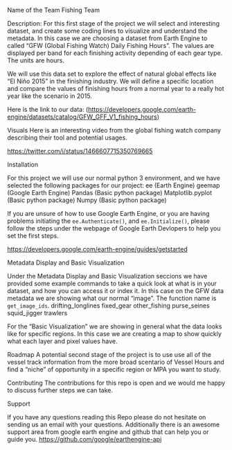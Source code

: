 Name of the Team
Fishing Team

Description:
For this first stage of the project we will select and interesting dataset, and create some coding lines to visualize and understand the metadata. In this case we are choosing a dataset from Earth Engine to called “GFW (Global Fishing Watch) Daily Fishing Hours”. The values are displayed per band for each finishing activity depending of each gear type. The units are hours. 

We will use this data set to explore the effect of natural global effects like “El Niño 2015” in the finishing industry. We will define a specific location and compare the values of finishing hours from a normal year to a really hot year like the scenario in 2015. 

Here is the link to our data:
(https://developers.google.com/earth-engine/datasets/catalog/GFW_GFF_V1_fishing_hours)

Visuals
Here is an interesting video from the global fishing watch company describing their tool and potential usages. 

https://twitter.com/i/status/1466607715350769665


Installation

For this project we will use our normal python 3 environment, and we have selected the following packages for our project:
ee (Earth Engine)
geemap (Google Earth Engine)
Pandas (Basic python package)
Matplotlib.pyplot (Basic python package)
Numpy (Basic python package)

If you are unsure of how to use Google Earth Engine, or you are having problems initiating the `ee.Authenticate()`, and `ee.Initialize()`, please follow the steps under the webpage of Google Earth Devlopers to help you set the first steps.

https://developers.google.com/earth-engine/guides/getstarted

Metadata Display and Basic Visualization
 
Under the Metadata Display and Basic Visualization seccions we have provided some example commands to take a quick look at what is in your dataset, and how you can access it or index it.
In this case on the GFW data metadata  we are showing what our normal “image”. The function name is `get_image_ids`.
drifting_longlines
fixed_gear
other_fishing
purse_seines
squid_jigger
trawlers
 
For the “Basic Visualization” we are showing in general what the data looks like for specific regions. In this case we are creating a map to show quickly what each layer and pixel values have. 


Roadmap
A potential second stage of the project is to use use all of the vessel track information from the more broad scentario of Vessel Hours and find a “niche” of opportunity in a specific region or MPA you want to study. 


Contributing
The contributions for this repo is open and we would me happy to discuss further steps we can take.

Support

If you have any questions reading this Repo please do not hesitate on sending us an email with your questions. Additionally there is an awesome support area from google earth engine and github that can help you or guide you.
https://github.com/google/earthengine-api
